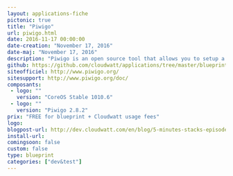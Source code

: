 ```yaml
---
layout: applications-fiche
pictonic: true
title: "Piwigo"
url: piwigo.html
date: 2016-11-17 00:00:00
date-creation: "November 17, 2016"
date-maj: "November 17, 2016"
description: "Piwigo is an open source tool that allows you to setup a photos gallery on internet. You can manage photos, users ans their permissions directly through the administration page. Thanks to an active community of contributors, many plugins are available to add new features in Piwigo. Its interface is friendly and no development knowledges are required to publish your first photos. Piwigo is fully developed in PHP and uses a MySQL database to store all its data."
github: https://github.com/cloudwatt/applications/tree/master/blueprint-coreos-piwigo
siteofficiel: http://www.piwigo.org/
sitesupport: http://www.piwigo.org/doc/
composants:
 - logo: ""
   version: "CoreOS Stable 1010.6"
 - logo: ""
   version: "Piwigo 2.8.2"
prix: "FREE for blueprint + Cloudwatt usage fees"
logo: 
blogpost-url: http://dev.cloudwatt.com/en/blog/5-minutes-stacks-episode-forty-piwigo.html
install-url: 
comingsoon: false
custom: false
type: blueprint
categories: ["dev&test"]
---
```

